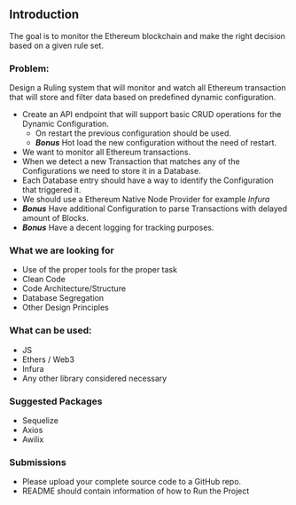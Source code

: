 ## Introduction
The goal is to monitor the Ethereum blockchain and make the right decision based on a given rule set.

### Problem:
Design a Ruling system that will monitor and watch all Ethereum transaction that will store and filter data based on predefined dynamic configuration.
* Create an API endpoint that will support basic CRUD operations for the Dynamic Configuration.
    * On restart the previous configuration should be used.
    * ***Bonus*** Hot load the new configuration without the need of restart.
* We want to monitor all Ethereum transactions.
* When we detect a new Transaction that matches any of the Configurations we need to store it in a Database.
* Each Database entry should have a way to identify the Configuration that triggered it.
* We should use a Ethereum Native Node Provider for example _Infura_
* ***Bonus*** Have additional Configuration to parse Transactions with delayed amount of Blocks.
* ***Bonus*** Have a decent logging for tracking purposes.

### What we are looking for
* Use of the proper tools for the proper task
* Clean Code
* Code Architecture/Structure
* Database Segregation
* Other Design Principles

### What can be used:
* JS
* Ethers / Web3
* Infura
* Any other library considered necessary

### Suggested Packages
* Sequelize
* Axios
* Awilix

### Submissions

* Please upload your complete source code to a GitHub repo.
* README should contain information of how to Run the Project
